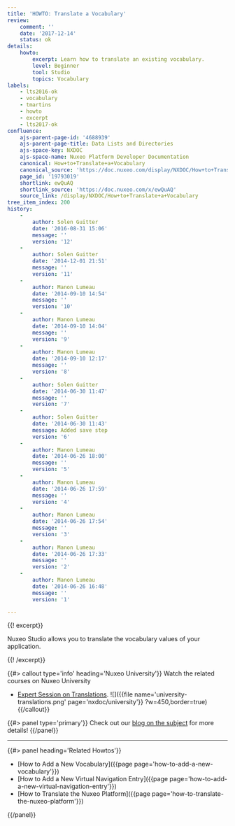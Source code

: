 ```yaml
---
title: 'HOWTO: Translate a Vocabulary'
review:
    comment: ''
    date: '2017-12-14'
    status: ok
details:
    howto:
        excerpt: Learn how to translate an existing vocabulary.
        level: Beginner
        tool: Studio
        topics: Vocabulary
labels:
    - lts2016-ok
    - vocabulary
    - tmartins
    - howto
    - excerpt
    - lts2017-ok
confluence:
    ajs-parent-page-id: '4688939'
    ajs-parent-page-title: Data Lists and Directories
    ajs-space-key: NXDOC
    ajs-space-name: Nuxeo Platform Developer Documentation
    canonical: How+to+Translate+a+Vocabulary
    canonical_source: 'https://doc.nuxeo.com/display/NXDOC/How+to+Translate+a+Vocabulary'
    page_id: '19793019'
    shortlink: ewQuAQ
    shortlink_source: 'https://doc.nuxeo.com/x/ewQuAQ'
    source_link: /display/NXDOC/How+to+Translate+a+Vocabulary
tree_item_index: 200
history:
    -
        author: Solen Guitter
        date: '2016-08-31 15:06'
        message: ''
        version: '12'
    -
        author: Solen Guitter
        date: '2014-12-01 21:51'
        message: ''
        version: '11'
    -
        author: Manon Lumeau
        date: '2014-09-10 14:54'
        message: ''
        version: '10'
    -
        author: Manon Lumeau
        date: '2014-09-10 14:04'
        message: ''
        version: '9'
    -
        author: Manon Lumeau
        date: '2014-09-10 12:17'
        message: ''
        version: '8'
    -
        author: Solen Guitter
        date: '2014-06-30 11:47'
        message: ''
        version: '7'
    -
        author: Solen Guitter
        date: '2014-06-30 11:43'
        message: Added save step
        version: '6'
    -
        author: Manon Lumeau
        date: '2014-06-26 18:00'
        message: ''
        version: '5'
    -
        author: Manon Lumeau
        date: '2014-06-26 17:59'
        message: ''
        version: '4'
    -
        author: Manon Lumeau
        date: '2014-06-26 17:54'
        message: ''
        version: '3'
    -
        author: Manon Lumeau
        date: '2014-06-26 17:33'
        message: ''
        version: '2'
    -
        author: Manon Lumeau
        date: '2014-06-26 16:48'
        message: ''
        version: '1'

---
```

{{! excerpt}}

Nuxeo Studio allows you to translate the vocabulary values of your application.

{{! /excerpt}}

{{#> callout type='info' heading='Nuxeo University'}}
Watch the related courses on Nuxeo University
- [Expert Session on Translations](https://university.nuxeo.com/learn/public/course/view/elearning/140/expert-session-translations).
![]({{file name='university-translations.png' page='nxdoc/university'}} ?w=450,border=true)
{{/callout}}

{{#> panel type='primary'}}
Check out our [blog on the subject](https://www.nuxeo.com/blog/how-many-languages-can-you-fit-in-the-nuxeo-platform/) for more details!
{{/panel}}

* * *

<div class="row" data-equalizer data-equalize-on="medium"><div class="column medium-6">{{#> panel heading='Related Howtos'}}

- [How to Add a New Vocabulary]({{page page='how-to-add-a-new-vocabulary'}})
- [How to Add a New Virtual Navigation Entry]({{page page='how-to-add-a-new-virtual-navigation-entry'}})
- [How to Translate the Nuxeo Platform]({{page page='how-to-translate-the-nuxeo-platform'}})

{{/panel}}</div><div class="column medium-6">

&nbsp;

</div></div>
